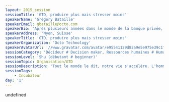 ```yaml
---
layout: 2015_session
sessionTitle: 'GTD, produire plus mais stresser moins'
speakerName: 'Grégory Bataille'
speakerEmail: gbataille@octo.com
speakerBio: "Après plusieurs années dans le monde de la banque privée, Grégory travaille aujourd'hui comme architecte chez Octo Technology où il accompagne ses clients dans leurs projets de refonte et/ou d'audit de leurs systèmes. En passionné de technologie, il touche à tout, du back end rails au front end iOS en passant par des applications clients Javascript, sans oublié la programmation fonctionnelle avec Haskell. Il se spécialise aussi sur les problématiques de BigData et de sécurité des systèmes et des applications.\nGrégory s'occupe également du Java User Group de Lausanne et du Hackergarten de Lausanne."
speakerAddress: 'Nyon, Suisse'
speakerTitle: 'GTD, produire plus mais stresser moins'
speakerOrganization: 'Octo Technology'
speakerAvatarUrl: '//www.gravatar.com/avatar/e95541129d82a9e5e975e39c1fcb8710?size=200&default=mm'
sessionCategory: 'Décideur # Decision maker, Ressources humaines # Human resources, Encadrement, coach # Trainer, mentor, coach, Architecte # Architect, Développeur # Developer, Designer, Data scientist'
sessionLevel: 'Shu (débutant # beginner)'
sessionTopic: Organisation/GTD
sessionDescription: "Tout le monde le dit, notre vie s'accélère. L'homme moderne est sous une\npression constante et il est important de bien la gérer pour ne pas craquer.\n\nEt si une partie de la solution tenait simplement à s'organiser, ou à\ns'organiser mieux ? Getting Things Done est la solution, là où les Todo List\nont montrées leur limites. Loin d'être nouvelle, cette méthodologie profite\naujourd'hui de technologies récentes tel que le mobile ou le cloud. Cette\nmeilleure organisation vous permet de produire plus mais surtout de façon plus\nsereine !\n\nJe vous propose de vous présenter GTD basé sur mon expérience et en utilisant\nmon système actuel comme support.\n"
sessionTags:
    - Incubateur
day: '1'
---
```


undefined

